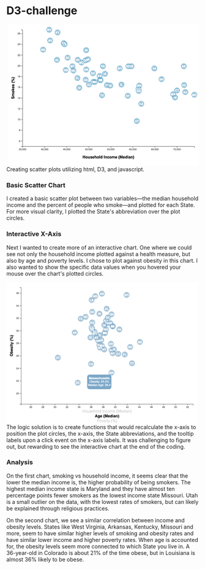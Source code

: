 # D3-challenge
<img align="right" src="https://github.com/KristaJoy/D3-challenge/blob/main/assets/images/chart1.jpg">

Creating scatter plots utilizing html, D3, and javascript.

### Basic Scatter Chart
I created a basic scatter plot between two variables—the median household income and the percent of people who smoke—and plotted for each State. For more visual clarity, I plotted the State's abbreviation over the plot circles. 

### Interactive X-Axis
Next I wanted to create more of an interactive chart. One where we could see not only the household income plotted against a health measure, but also by age and poverty levels. I chose to plot against obesity in this chart. I also wanted to show the specific data values when you hovered your mouse over the chart's plotted circles. 

<img align="left" src="https://github.com/KristaJoy/D3-challenge/blob/main/assets/images/chart2.jpg">

The logic solution is to create functions that would recalculate the x-axis to position the plot circles, the x-axis, the State abbreviations, and the tooltip labels upon a click event on the x-axis labels. It was challenging to figure out, but rewarding to see the interactive chart at the end of the coding.

### Analysis
On the first chart, smoking vs household income, it seems clear that the lower the median income is, the higher probability of being smokers. The highest median income state is Maryland and they have almost ten percentage points fewer smokers as the lowest income state Missouri. Utah is a small outlier on the data, with the lowest rates of smokers, but can likely be explained through religious practices. 

On the second chart, we see a similar correlation between income and obesity levels. States like West Virginia, Arkansas, Kentucky, Missouri and more, seem to have similar higher levels of smoking and obesity rates and have similar lower income and higher poverty rates. When age is accounted for, the obesity levels seem more connected to which State you live in. A 36-year-old in Colorado is about 21% of the time obese, but in Louisiana is almost 36% likely to be obese.

